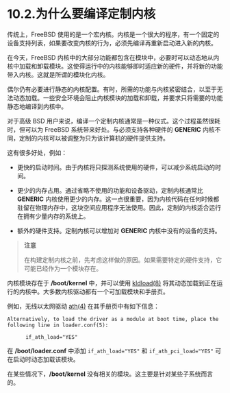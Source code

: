 # 10.2.为什么要编译定制内核

传统上，FreeBSD 使用的是一个宏内核。内核是一个很大的程序，有一个固定的设备支持列表，如果要改变内核的行为，必须先编译再重新启动进入新的内核。

在今天，FreeBSD 内核中的大部分功能都包含在模块中，必要时可以动态地从内核中加载和卸载模块。这使得运行中的内核能够即时适应新的硬件，并将新的功能带入内核。这就是所谓的模块化内核。

偶尔仍有必要进行静态的内核配置。有时，所需的功能与内核紧密结合，以至于无法动态加载。一些安全环境会阻止内核模块的加载和卸载，并要求只将需要的功能静态地编译到内核中。

对于高级 BSD 用户来说，编译一个定制内核通常是一种仪式。这个过程虽然很耗时，但可以为 FreeBSD 系统带来好处。与必须支持各种硬件的 **GENERIC** 内核不同，定制的内核可以被调整为只为该计算机的硬件提供支持。

这有很多好处，例如：

- 更快的启动时间。由于内核将只探测系统使用的硬件，可以减少系统启动的时间。

- 更少的内存占用。通过省略不使用的功能和设备驱动，定制内核通常比 **GENERIC** 内核使用更少的内存。这一点很重要，因为内核代码在任何时候都驻留在物理内存中，这块空间应用程序无法使用。因此，定制的内核适合运行在拥有少量内存的系统上。

- 额外的硬件支持。定制内核可以增加对 **GENERIC** 内核中没有的设备的支持。

> **注意**
>
> 在构建定制内核之前，先考虑这样做的原因。如果需要特定的硬件支持，它可能已经作为一个模块存在。

内核模块存在于 **/boot/kernel** 中，并可以使用 [kldload(8)](https://www.freebsd.org/cgi/man.cgi?query=kldload&sektion=8&format=html) 将其动态加载到正在运行的内核中。大多数内核驱动都有一个可加载模块和手册页。

例如，无线以太网驱动 [ath(4)](https://www.freebsd.org/cgi/man.cgi?query=ath&sektion=4&format=html) 在其手册页中有如下信息：

```shell-sessionl
Alternatively, to load the driver as a module at boot time, place the
following line in loader.conf(5):

      if_ath_load="YES"
```

在 **/boot/loader.conf** 中添加 `if_ath_load="YES"` 和 `if_ath_pci_load="YES"` 可在启动时动态加载该模块。

在某些情况下，**/boot/kernel** 没有相关的模块。这主要是针对某些子系统而言的。
